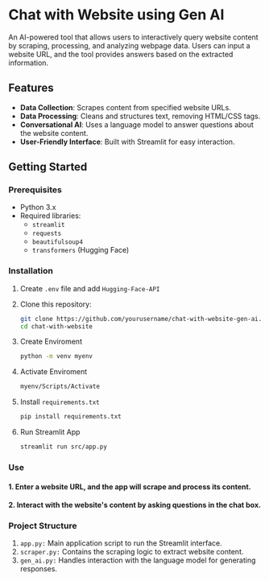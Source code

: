 
# Chat with Website using Gen AI

An AI-powered tool that allows users to interactively query website content by scraping, processing, and analyzing webpage data. Users can input a website URL, and the tool provides answers based on the extracted information.

## Features
- **Data Collection**: Scrapes content from specified website URLs.
- **Data Processing**: Cleans and structures text, removing HTML/CSS tags.
- **Conversational AI**: Uses a language model to answer questions about the website content.
- **User-Friendly Interface**: Built with Streamlit for easy interaction.

## Getting Started

### Prerequisites
- Python 3.x
- Required libraries:
  - `streamlit`
  - `requests`
  - `beautifulsoup4`
  - `transformers` (Hugging Face)
  
### Installation
1. Create `.env` file and add `Hugging-Face-API`

2. Clone this repository:
   ```bash
   git clone https://github.com/yourusername/chat-with-website-gen-ai.git
   cd chat-with-website


3. Create Enviroment
    ```bash
    python -m venv myenv
4. Activate Enviroment
    ```bash
    myenv/Scripts/Activate
5. Install `requirements.txt`
    ```bash
    pip install requirements.txt
6. Run Streamlit App
    ```bash
    streamlit run src/app.py

### Use
#### 1. Enter a website URL, and the app will scrape and process its content.

#### 2. Interact with the website's content by asking questions in the chat box.

### Project Structure
1. `app.py:` Main application script to run the Streamlit interface.
2. `scraper.py:` Contains the scraping logic to extract website content.
3. `gen_ai.py:` Handles interaction with the language model for generating responses.